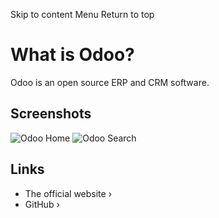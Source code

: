 Skip to content
Menu
Return to top
# What is Odoo? ​
Odoo is an open source ERP and CRM software.
## Screenshots ​
![Odoo Home](https://odoocdn.com/openerp_website/static/src/img/apps/home/speed_4.webp)
![Odoo Search](https://odoocdn.com/openerp_website/static/src/img/apps/home/ctrl-k-630.gif)
## Links ​
  * The official website ›
  * GitHub ›


